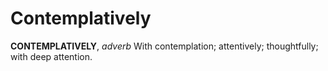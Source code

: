 # Contemplatively

**CONTEMPLATIVELY**, _adverb_ With contemplation; attentively; thoughtfully; with deep attention.